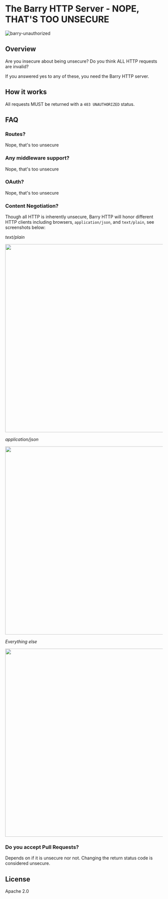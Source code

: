# The Barry HTTP Server - NOPE, THAT'S TOO UNSECURE

![barry-unauthorized](https://user-images.githubusercontent.com/141124/37240059-826ed7ca-23fa-11e8-877f-61db75d50e61.jpg)

## Overview
Are you insecure about being unsecure? Do you think ALL HTTP requests are invalid? 

If you answered yes to any of these, you need the Barry HTTP server. 
## How it works

All requests MUST be returned with a `403 UNAUTHORIZED` status.

## FAQ

### Routes?
Nope, that's too unsecure

### Any middleware support?
Nope, that's too unsecure

### OAuth?
Nope, that's too unsecure

### Content Negotiation?
Though all HTTP is inherently unsecure, Barry HTTP will honor different HTTP clients including browsers, `application/json`, and `text/plain`, see screenshots below:

*text/plain*

<img width="600" src="https://user-images.githubusercontent.com/141124/37240085-fdfcd6ee-23fa-11e8-9eaa-f658fc808455.png"/>

*application/json*

<img width="600" src="https://user-images.githubusercontent.com/141124/37240088-06ace59a-23fb-11e8-9a34-56ea07fc129f.png"/>

*Everything else*

<img width="600" src="https://user-images.githubusercontent.com/141124/37240400-83e9ac74-23ff-11e8-88e2-b3ff8a9176e4.png"/>

### Do you accept Pull Requests?
Depends on if it is unsecure nor not. Changing the return status code is considered unsecure.

## License
Apache 2.0

  
